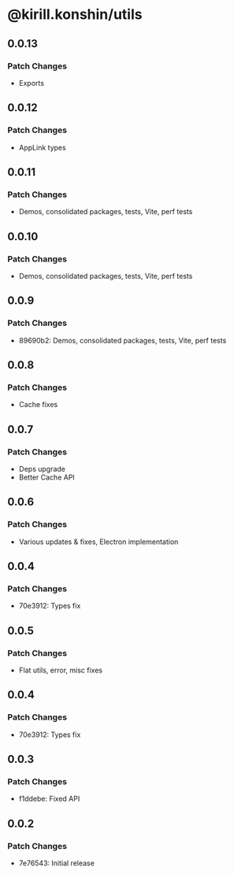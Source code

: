 # @kirill.konshin/utils

## 0.0.13

### Patch Changes

- Exports

## 0.0.12

### Patch Changes

- AppLink types

## 0.0.11

### Patch Changes

- Demos, consolidated packages, tests, Vite, perf tests

## 0.0.10

### Patch Changes

- Demos, consolidated packages, tests, Vite, perf tests

## 0.0.9

### Patch Changes

- 89690b2: Demos, consolidated packages, tests, Vite, perf tests

## 0.0.8

### Patch Changes

- Cache fixes

## 0.0.7

### Patch Changes

- Deps upgrade
- Better Cache API

## 0.0.6

### Patch Changes

- Various updates & fixes, Electron implementation

## 0.0.4

### Patch Changes

- 70e3912: Types fix

## 0.0.5

### Patch Changes

- Flat utils, error, misc fixes

## 0.0.4

### Patch Changes

- 70e3912: Types fix

## 0.0.3

### Patch Changes

- f1ddebe: Fixed API

## 0.0.2

### Patch Changes

- 7e76543: Initial release
